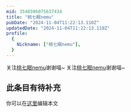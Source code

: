```yaml
---
mid: 3546596075637434
title: "桃七眠nemu"
pubDate: "2024-11-04T11:22:13.110Z"
updatedDate: "2024-11-04T11:22:13.110Z"
profile:
  {
    Nickname: ["桃七眠nemu"],
  }
---
```


关注[桃七眠nemu](https://space.bilibili.com/3546596075637434)谢谢喵~ 关注[桃七眠nemu](https://space.bilibili.com/3546596075637434)谢谢喵~

## 此条目有待补充
你可以在[这里](https://github.com/Yuhanawa/VTuber.ICU-Content/edit/master/v/桃七眠nemu/index.md)编辑本文
